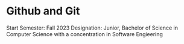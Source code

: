 # Github and Git
Start Semester: Fall 2023
Designation: Junior, Bachelor of Science in Computer Science with a concentration in Software Engieering
